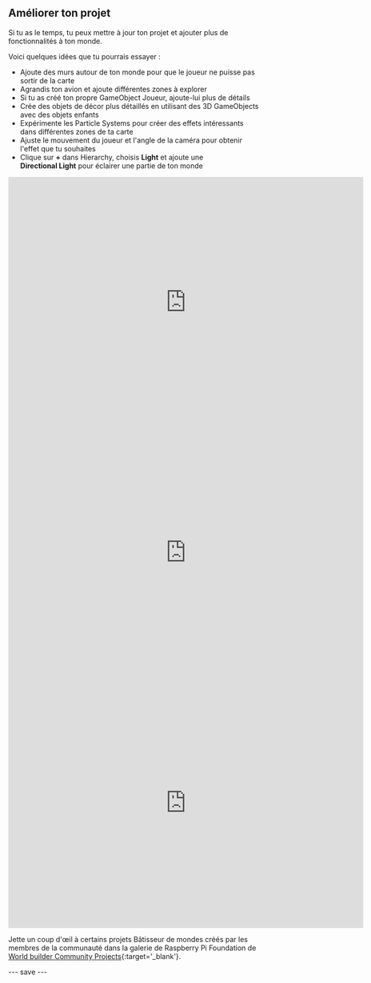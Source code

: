 ## Améliorer ton projet

Si tu as le temps, tu peux mettre à jour ton projet et ajouter plus de fonctionnalités à ton monde.

Voici quelques idées que tu pourrais essayer :
- Ajoute des murs autour de ton monde pour que le joueur ne puisse pas sortir de la carte
- Agrandis ton avion et ajoute différentes zones à explorer
- Si tu as créé ton propre GameObject Joueur, ajoute-lui plus de détails
- Crée des objets de décor plus détaillés en utilisant des 3D GameObjects avec des objets enfants
- Expérimente les Particle Systems pour créer des effets intéressants dans différentes zones de ta carte
- Ajuste le mouvement du joueur et l'angle de la caméra pour obtenir l'effet que tu souhaites
- Clique sur **+** dans Hierarchy, choisis **Light** et ajoute une **Directional Light** pour éclairer une partie de ton monde

<iframe allowtransparency="true" width="710" height="500" src="https://raspberrypilearning.github.io/unity-webgl/world-builder-ms" frameborder="0"></iframe>
<iframe allowtransparency="true" width="710" height="500" src="https://raspberrypilearning.github.io/unity-webgl/weatherworld" frameborder="0"></iframe>
<iframe allowtransparency="true" width="710" height="500" src="https://raspberrypilearning.github.io/unity-webgl/castleworldbuilder" frameborder="0"></iframe>

Jette un coup d'œil à certains projets Bâtisseur de mondes créés par les membres de la communauté dans la galerie de Raspberry Pi Foundation de [World builder Community Projects](https://wke.lt/w/s/IlaRMQ){:target='_blank'}.

--- save ---
